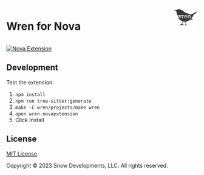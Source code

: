 <img style="float: right;" src="https://github.com/snow-developments/nova-wren/blob/main/assets/wren@2x.png?raw=true">

# Wren for Nova

<div style="clear: both;"></div>

[![Nova Extension](https://img.shields.io/github/v/tag/snow-developments/nova-wren?label=nova)](https://extensions.panic.com/extensions/llc.snow/llc.snow.wren)

## Development

Test the extension:

1. `npm install`
2. `npm run tree-sitter:generate`
3. `make -C wren/projects/make wren`
4. `open wren.novaextension`
5. Click Install

## License

[MIT License](https://opensource.org/licenses/MIT)

Copyright &copy; 2023 Snow Developments, LLC. All rights reserved.
